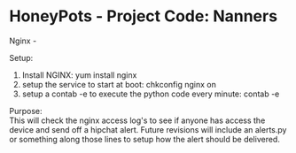 # HoneyPots - Project Code: Nanners


Nginx - 

Setup:
1) Install NGINX: yum install nginx
2) setup the service to start at boot: chkconfig nginx on
3) setup a contab -e to execute the python code every minute:  contab -e

Purpose:  
This will check the nginx access log's to see if anyone has access the device and send off a hipchat alert.  Future revisions will include an alerts.py or something along those lines to setup how the alert should be delivered. 
